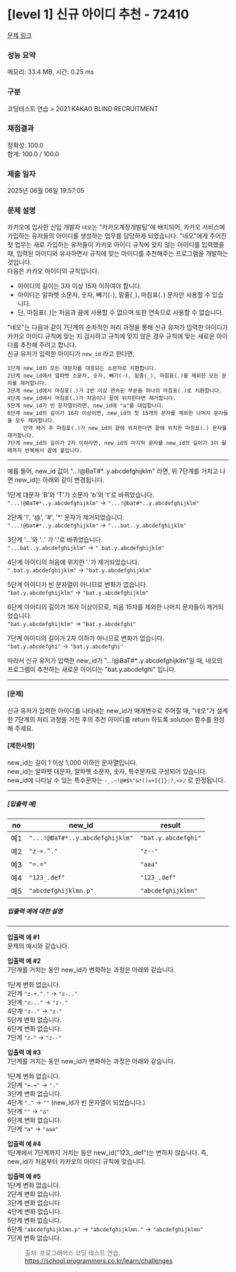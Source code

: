 # [level 1] 신규 아이디 추천 - 72410 

[문제 링크](https://school.programmers.co.kr/learn/courses/30/lessons/72410) 

### 성능 요약

메모리: 33.4 MB, 시간: 0.25 ms

### 구분

코딩테스트 연습 > 2021 KAKAO BLIND RECRUITMENT

### 채점결과

정확성: 100.0<br/>합계: 100.0 / 100.0

### 제출 일자

2025년 06월 06일 19:57:05

### 문제 설명

<p>카카오에 입사한 신입 개발자 <code>네오</code>는 "카카오계정개발팀"에 배치되어, 카카오 서비스에 가입하는 유저들의 아이디를 생성하는 업무를 담당하게 되었습니다. "네오"에게 주어진 첫 업무는 새로 가입하는 유저들이 카카오 아이디 규칙에 맞지 않는 아이디를 입력했을 때, 입력된 아이디와 유사하면서 규칙에 맞는 아이디를 추천해주는 프로그램을 개발하는 것입니다.<br>
다음은 카카오 아이디의 규칙입니다.</p>

<ul>
<li>아이디의 길이는 3자 이상 15자 이하여야 합니다.</li>
<li>아이디는 알파벳 소문자, 숫자, 빼기(<code>-</code>), 밑줄(<code>_</code>), 마침표(<code>.</code>) 문자만 사용할 수 있습니다.</li>
<li>단, 마침표(<code>.</code>)는 처음과 끝에 사용할 수 없으며 또한 연속으로 사용할 수 없습니다.</li>
</ul>

<p>"네오"는 다음과 같이 7단계의 순차적인 처리 과정을 통해 신규 유저가 입력한 아이디가 카카오 아이디 규칙에 맞는 지 검사하고 규칙에 맞지 않은 경우 규칙에 맞는 새로운 아이디를 추천해 주려고 합니다.<br>
신규 유저가 입력한 아이디가 <code>new_id</code> 라고 한다면,</p>
<div class="highlight"><pre class="codehilite"><code>1단계 new_id의 모든 대문자를 대응되는 소문자로 치환합니다.
2단계 new_id에서 알파벳 소문자, 숫자, 빼기(-), 밑줄(_), 마침표(.)를 제외한 모든 문자를 제거합니다.
3단계 new_id에서 마침표(.)가 2번 이상 연속된 부분을 하나의 마침표(.)로 치환합니다.
4단계 new_id에서 마침표(.)가 처음이나 끝에 위치한다면 제거합니다.
5단계 new_id가 빈 문자열이라면, new_id에 "a"를 대입합니다.
6단계 new_id의 길이가 16자 이상이면, new_id의 첫 15개의 문자를 제외한 나머지 문자들을 모두 제거합니다.
     만약 제거 후 마침표(.)가 new_id의 끝에 위치한다면 끝에 위치한 마침표(.) 문자를 제거합니다.
7단계 new_id의 길이가 2자 이하라면, new_id의 마지막 문자를 new_id의 길이가 3이 될 때까지 반복해서 끝에 붙입니다.
</code></pre></div>
<hr>

<p>예를 들어, new_id 값이 "...!@BaT#*..y.abcdefghijklm" 라면, 위 7단계를 거치고 나면 new_id는 아래와 같이 변경됩니다.</p>

<p>1단계 대문자 'B'와 'T'가 소문자 'b'와 't'로 바뀌었습니다.<br>
<code>"...!@BaT#*..y.abcdefghijklm"</code> → <code>"...!@bat#*..y.abcdefghijklm"</code></p>

<p>2단계 '!', '@', '#', '*' 문자가 제거되었습니다.<br>
<code>"...!@bat#*..y.abcdefghijklm"</code> → <code>"...bat..y.abcdefghijklm"</code></p>

<p>3단계 '...'와 '..' 가 '.'로 바뀌었습니다.<br>
<code>"...bat..y.abcdefghijklm"</code> → <code>".bat.y.abcdefghijklm"</code></p>

<p>4단계 아이디의 처음에 위치한 '.'가 제거되었습니다.<br>
<code>".bat.y.abcdefghijklm"</code> → <code>"bat.y.abcdefghijklm"</code></p>

<p>5단계 아이디가 빈 문자열이 아니므로 변화가 없습니다.<br>
<code>"bat.y.abcdefghijklm"</code> → <code>"bat.y.abcdefghijklm"</code></p>

<p>6단계 아이디의 길이가 16자 이상이므로, 처음 15자를 제외한 나머지 문자들이 제거되었습니다.<br>
<code>"bat.y.abcdefghijklm"</code> → <code>"bat.y.abcdefghi"</code></p>

<p>7단계 아이디의 길이가 2자 이하가 아니므로 변화가 없습니다.<br>
<code>"bat.y.abcdefghi"</code> → <code>"bat.y.abcdefghi"</code></p>

<p>따라서 신규 유저가 입력한 new_id가 "...!@BaT#*..y.abcdefghijklm"일 때, 네오의 프로그램이 추천하는 새로운 아이디는 "bat.y.abcdefghi" 입니다.</p>

<hr>

<h4><strong>[문제]</strong></h4>

<p>신규 유저가 입력한 아이디를 나타내는 new_id가 매개변수로 주어질 때, "네오"가 설계한 7단계의 처리 과정을 거친 후의 추천 아이디를 return 하도록 solution 함수를 완성해 주세요.</p>

<h4><strong>[제한사항]</strong></h4>

<p>new_id는 길이 1 이상 1,000 이하인 문자열입니다.<br>
new_id는 알파벳 대문자, 알파벳 소문자, 숫자, 특수문자로 구성되어 있습니다.<br>
new_id에 나타날 수 있는 특수문자는 <code>-_.~!@#$%^&amp;*()=+[{]}:?,&lt;&gt;/</code> 로 한정됩니다.</p>

<hr>

<h5><strong>[입출력 예]</strong></h5>
<table class="table">
        <thead><tr>
<th>no</th>
<th>new_id</th>
<th>result</th>
</tr>
</thead>
        <tbody><tr>
<td>예1</td>
<td><code>"...!@BaT#*..y.abcdefghijklm"</code></td>
<td><code>"bat.y.abcdefghi"</code></td>
</tr>
<tr>
<td>예2</td>
<td><code>"z-+.^."</code></td>
<td><code>"z--"</code></td>
</tr>
<tr>
<td>예3</td>
<td><code>"=.="</code></td>
<td><code>"aaa"</code></td>
</tr>
<tr>
<td>예4</td>
<td><code>"123_.def"</code></td>
<td><code>"123_.def"</code></td>
</tr>
<tr>
<td>예5</td>
<td><code>"abcdefghijklmn.p"</code></td>
<td><code>"abcdefghijklmn"</code></td>
</tr>
</tbody>
      </table>
<h5><strong>입출력 예에 대한 설명</strong></h5>

<hr>

<p><strong>입출력 예 #1</strong><br>
문제의 예시와 같습니다.</p>

<p><strong>입출력 예 #2</strong><br>
7단계를 거치는 동안 new_id가 변화하는 과정은 아래와 같습니다.</p>

<p>1단계 변화 없습니다.<br>
2단계 <code>"z-+.^."</code> → <code>"z-.."</code><br>
3단계 <code>"z-.."</code> → <code>"z-."</code><br>
4단계 <code>"z-."</code> → <code>"z-"</code><br>
5단계 변화 없습니다.<br>
6단계 변화 없습니다.<br>
7단계 <code>"z-"</code> → <code>"z--"</code></p>

<p><strong>입출력 예 #3</strong><br>
7단계를 거치는 동안 new_id가 변화하는 과정은 아래와 같습니다.</p>

<p>1단계 변화 없습니다.<br>
2단계 <code>"=.="</code> → <code>"."</code><br>
3단계 변화 없습니다.<br>
4단계 <code>"."</code> → <code>""</code> (new_id가 빈 문자열이 되었습니다.)<br>
5단계 <code>""</code> → <code>"a"</code><br>
6단계 변화 없습니다.<br>
7단계 <code>"a"</code> → <code>"aaa"</code></p>

<p><strong>입출력 예 #4</strong><br>
1단계에서 7단계까지 거치는 동안 new_id("123_.def")는 변하지 않습니다. 즉, new_id가 처음부터 카카오의 아이디 규칙에 맞습니다.</p>

<p><strong>입출력 예 #5</strong><br>
1단계 변화 없습니다.<br>
2단계 변화 없습니다.<br>
3단계 변화 없습니다.<br>
4단계 변화 없습니다.<br>
5단계 변화 없습니다.<br>
6단계 <code>"abcdefghijklmn.p"</code> → <code>"abcdefghijklmn."</code> → <code>"abcdefghijklmn"</code><br>
7단계 변화 없습니다.</p>


> 출처: 프로그래머스 코딩 테스트 연습, https://school.programmers.co.kr/learn/challenges